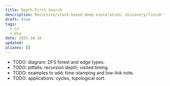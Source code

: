 ```yaml
---
title: Depth-First Search
description: Recursive/stack-based deep exploration; discovery/finish times.
draft: true
tags:
  - cs
  - dsa
date: 2025-10-16
updated:
aliases: []
---
```

- TODO: diagram: DFS forest and edge types.
- TODO: pitfalls: recursion depth; visited timing.
- TODO: examples to add: time-stamping and low-link note.
- TODO: applications: cycles, topological sort.

